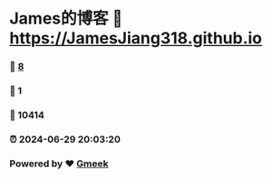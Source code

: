 # James的博客 :link: https://JamesJiang318.github.io 
### :page_facing_up: [8](https://JamesJiang318.github.io/tag.html) 
### :speech_balloon: 1 
### :hibiscus: 10414 
### :alarm_clock: 2024-06-29 20:03:20 
### Powered by :heart: [Gmeek](https://github.com/Meekdai/Gmeek)
